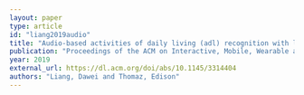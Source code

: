 ```yaml
---
layout: paper
type: article
id: "liang2019audio"
title: "Audio-based activities of daily living (adl) recognition with large-scale acoustic embeddings from online videos"
publication: "Proceedings of the ACM on Interactive, Mobile, Wearable and Ubiquitous Technologies"
year: 2019
external_url: https://dl.acm.org/doi/abs/10.1145/3314404
authors: "Liang, Dawei and Thomaz, Edison"
---
```

